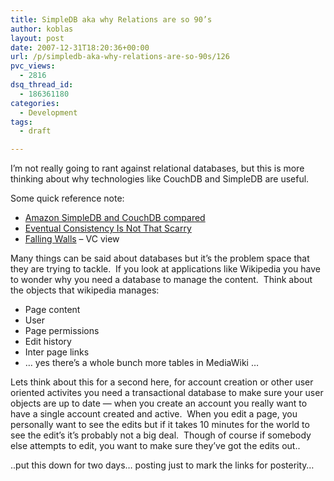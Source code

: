 ```yaml
---
title: SimpleDB aka why Relations are so 90’s
author: koblas
layout: post
date: 2007-12-31T18:20:36+00:00
url: /p/simpledb-aka-why-relations-are-so-90s/126
pvc_views:
  - 2816
dsq_thread_id:
  - 186361180
categories:
  - Development
tags:
  - draft

---
```

I&#8217;m not really going to rant against relational databases, but this is more thinking about why technologies like CouchDB and SimpleDB are useful.

Some quick reference note:

* [Amazon SimpleDB and CouchDB compared][1]
* [Eventual Consistency Is Not That Scarry][2]
* [Falling Walls][3] &#8211; VC view

Many things can be said about databases but it&#8217;s the problem space that they are trying to tackle.&nbsp; If you look at applications like Wikipedia you have to wonder why you need a database to manage the content.&nbsp; Think about the objects that wikipedia manages:

* Page content
* User 
* Page permissions
* Edit history
* Inter page links
* &#8230; yes there&#8217;s a whole bunch more tables in MediaWiki &#8230;

Lets think about this for a second here, for account creation or other user oriented activites you need a transactional database to make sure your user objects are up to date &#8212; when you create an account you really want to have a single account created and active.&nbsp; When you edit a page, you personally want to see the edits but if it takes 10 minutes for the world to see the edit&#8217;s it&#8217;s probably not a big deal.&nbsp; Though of course if somebody else attempts to edit, you want to make sure they&#8217;ve got the edits out..

..put this down for two days&#8230; posting just to mark the links for posterity&#8230;

 [1]: http://www.automatthew.com/2007/12/amazon-simpledb-and-couchdb-compared.html
 [2]: http://smoothspan.wordpress.com/2007/12/22/eventual-consistency-is-not-that-scary/
 [3]: http://www.roughtype.com/archives/2007/12/falling_walls.php
